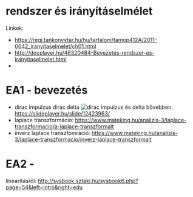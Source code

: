 # rendszer és irányításelmélet
Linkek: 
- https://regi.tankonyvtar.hu/hu/tartalom/tamop412A/2011-0042_iranyitaselmelet/ch01.html
- http://docplayer.hu/46320484-Bevezetes-rendszer-es-iranyitaselmelet.html
- 
# EA1 - bevezetés
- dirac impulzus dirac delta
![dirac impulzus és delta](https://slideplayer.hu/slide/12423963/74/images/6/Szabv%C3%A1nyos+vizsg%C3%A1l%C3%B3+jelek.jpg)
bővebben: https://slideplayer.hu/slide/12423963/
- laplace transzformáció: https://www.mateking.hu/analizis-3/laplace-transzformacio/a-laplace-transzformalt
- inverz laplace transzfomráció: https://www.mateking.hu/analizis-3/laplace-transzformacio/inverz-laplace-transzformalt

# EA2 - 

linearitásról: http://sysbook.sztaki.hu/sysbook6.php?page=54&left=intro&right=edu

